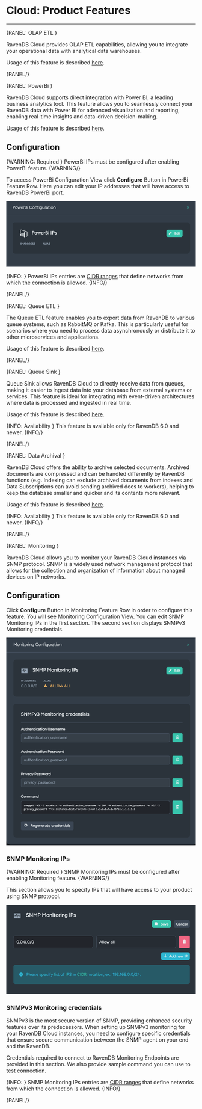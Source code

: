 # Cloud: Product Features
---

{PANEL: OLAP ETL }

RavenDB Cloud provides OLAP ETL capabilities, allowing you to integrate your operational data with analytical data
warehouses.

Usage of this feature is described [here](../studio/database/tasks/ongoing-tasks/olap-etl-task).

{PANEL/}

{PANEL: PowerBi }

RavenDB Cloud supports direct integration with Power BI, a leading business analytics tool. This feature allows you
to seamlessly connect your RavenDB data with Power BI for advanced visualization and reporting, enabling real-time
insights and data-driven decision-making.

Usage of this feature is described [here](../integrations/postgresql-protocol/power-bi).

## Configuration

{WARNING: Required }
PowerBi IPs must be configured after enabling PowerBi feature.
{WARNING/}

To access PowerBi Configuration View click **Configure** Button in PowerBi Feature Row. Here you can edit your IP
addresses that will have access to RavenDB PowerBi port.

!["PowerBi Configuration View"](images/product-features-powerbi-configuration.png "PowerBi Configuration View")

{INFO: }
PowerBi IPs entries are [CIDR ranges](https://en.wikipedia.org/wiki/Classless_Inter-Domain_Routing#CIDR_notation)
that define networks from which the connection is allowed.
{INFO/}

{PANEL/}

{PANEL: Queue ETL }

The Queue ETL feature enables you to export data from RavenDB to various queue systems, such as RabbitMQ or Kafka.
This is particularly useful for scenarios where you need to process data asynchronously or distribute it
to other microservices and applications.

Usage of this feature is described [here](../server/ongoing-tasks/etl/queue-etl/overview).

{PANEL/}

{PANEL: Queue Sink }

Queue Sink allows RavenDB Cloud to directly receive data from queues, making it easier to ingest data into your
database from external systems or services. This feature is ideal for integrating with event-driven architectures
where data is processed and ingested in real time.

Usage of this feature is described [here](../server/ongoing-tasks/queue-sink/overview).

{INFO: Availability }
This feature is available only for RavenDB 6.0 and newer.
{INFO/}

{PANEL/}

{PANEL: Data Archival }

RavenDB Cloud offers the ability to archive selected documents.
Archived documents are compressed and can be handled differently by RavenDB functions (e.g. Indexing can exclude
archived documents from indexes and Data Subscriptions can avoid sending archived docs to workers), helping to keep the
database smaller and quicker and its contents more relevant.

Usage of this feature is described [here](../server/extensions/archival).

{INFO: Availability }
This feature is available only for RavenDB 6.0 and newer.
{INFO/}

{PANEL/}

{PANEL: Monitoring }

RavenDB Cloud allows you to monitor your RavenDB Cloud instances via SNMP protocol. SNMP is a widely used network
management protocol that allows for the collection and organization of information about managed devices on IP networks.

## Configuration

Click **Configure** Button in Monitoring Feature Row in order to configure this feature.
You will see Monitoring Configuration View. You can edit SNMP Monitoring IPs in the first section.
The second section displays SNMPv3 Monitoring credentials.

!["Monitoring Configuration View"](images/product-features-monitoring-configuration.png "Monitoring Configuration View")

### SNMP Monitoring IPs

{WARNING: Required }
SNMP Monitoring IPs must be configured after enabling Monitoring feature.
{WARNING/}

This section allows you to specify IPs that will have access to your product using SNMP protocol.

!["Edit SNMP Monitoring IPs"](images/product-features-monitoring-edit-ips.png "Edit SNMP Monitoring IPs")

### SNMPv3 Monitoring credentials

SNMPv3 is the most secure version of SNMP, providing enhanced security features over its predecessors. When setting up
SNMPv3 monitoring for your RavenDB Cloud instances, you need to configure specific credentials that ensure secure
communication between the SNMP agent on your end and the RavenDB.

Credentials required to connect to RavenDB Monitoring Endpoints are provided in this section. We also provide sample
command you can use to test connection.

{INFO: }
SNMP Monitoring IPs entries
are [CIDR ranges](https://en.wikipedia.org/wiki/Classless_Inter-Domain_Routing#CIDR_notation)
that define networks from which the connection is allowed.
{INFO/}

{PANEL/}

